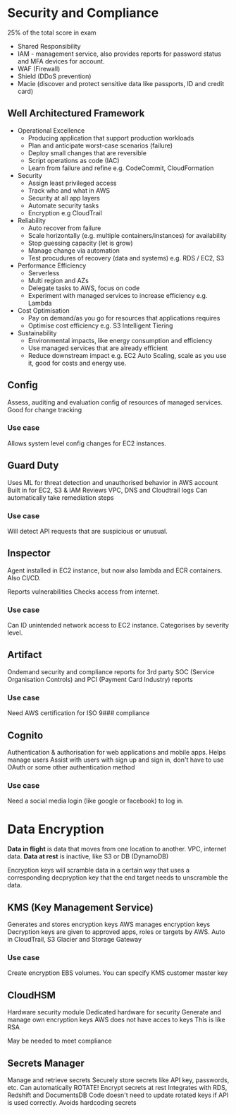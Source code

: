 # Security and Compliance
25% of the total score in exam

 - Shared Responsibility
 - IAM - management service, also provides reports for password status and MFA devices for account.
 - WAF (Firewall)
 - Shield (DDoS prevention)
 - Macie (discover and protect sensitive data like passports, ID and credit card)

## Well Architectured Framework
 - Operational Excellence
    - Producing application that support production workloads
    - Plan and anticipate worst-case scenarios (failure)
    - Deploy small changes that are reversible
    - Script operations as code (IAC)
    - Learn from failure and refine
    e.g. CodeCommit, CloudFormation
 - Security
    - Assign least privileged access
    - Track who and what in AWS
    - Security at all app layers
    - Automate security tasks
    - Encryption
    e.g CloudTrail
 - Reliability
    - Auto recover from failure
    - Scale horizontally (e.g. multiple containers/instances) for availability
    - Stop guessing capacity (let is grow)
    - Manage change via automation
    - Test procudures of recovery (data and systems)
    e.g. RDS / EC2, S3
 - Performance Efficiency
    - Serverless
    - Multi region and AZs
    - Delegate tasks to AWS, focus on code
    - Experiment with managed services to increase efficiency
    e.g. Lambda
 - Cost Optimisation
    - Pay on demand/as you go for resources that applications requires
    - Optimise cost efficiency
    e.g. S3 Intelligent Tiering
 - Sustainability
    - Environmental impacts, like energy consumption and efficiency
    - Use managed services that are already efficient
    - Reduce downstream impact
    e.g. EC2 Auto Scaling, scale as you use it, good for costs and energy use.

## Config
Assess, auditing and evaluation config of resources of managed services. Good for change tracking

### Use case
Allows system level config changes for EC2 instances. 

## Guard Duty
Uses ML for threat detection and unauthorised behavior in AWS account
Built in for EC2, S3 & IAM
Reviews VPC, DNS and Cloudtrail logs
Can automatically take remediation steps

### Use case
Will detect API requests that are suspicious or unusual.

## Inspector
Agent installed in EC2 instance, but now also lambda and ECR containers. Also CI/CD.

Reports vulnerabilities
Checks access from internet.

### Use case
Can ID unintended network access to EC2 instance. Categorises by severity level.

## Artifact
Ondemand security and compliance reports for 3rd party
SOC (Service Organisation Controls) and PCI (Payment Card Industry) reports

### Use case
Need AWS certification for ISO 9### compliance

## Cognito
Authentication & authorisation for web applications and mobile apps.
Helps manage users
Assist with users with sign up and sign in, don't have to use OAuth or some other authentication method

### Use case
Need a social media login (like google or facebook) to log in.

# Data Encryption
__Data in flight__ is data that moves from one location to another. VPC, internet data.
__Data at rest__ is inactive, like S3 or DB (DynamoDB)

Encryption keys will scramble data in a certain way that uses a corresponding decpryption key that the end target needs to unscramble the data.

## KMS (Key Management Service)
Generates and stores encryption keys
AWS manages encryption keys
Decryption keys are given to approved apps, roles or targets by AWS.
Auto in CloudTrail, S3 Glacier and Storage Gateway

### Use case
Create encryption EBS volumes. You can specify KMS customer master key

## CloudHSM
Hardware security module
Dedicated hardware for security
Generate and manage own encryption keys
AWS does not have acces to keys
This is like RSA

May be needed to meet compliance

## Secrets Manager
Manage and retrieve secrets
Securely store secrets like API key, passwords, etc.
Can automatically ROTATE!
Encrypt secrets at rest
Integrates with RDS, Redshift and DocumentsDB
Code doesn't need to update rotated keys if API is used correctly.
Avoids hardcoding secrets

